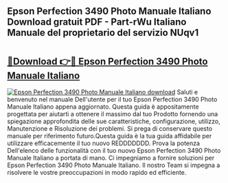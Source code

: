 ## Epson Perfection 3490 Photo Manuale Italiano Download gratuit PDF - Part-rWu Italiano Manuale del proprietario del servizio NUqv1

# <h2><a href="http://dfe5txv.blite.top/?on=Epson+Perfection+3490+Photo+Manuale+Italiano">🔗Download 👉🔴 Epson Perfection 3490 Photo Manuale Italiano</a></h2>

[![Epson Perfection 3490 Photo Manuale Italiano download](https://i.imgur.com/lujVjoI.png)](http://dfe5txv.blite.top/?on=Epson+Perfection+3490+Photo+Manuale+Italiano)
Saluti e benvenuto nel manuale Dell'utente per il tuo Epson Perfection 3490 Photo Manuale Italiano appena aggiornato. Questa guida è appositamente progettata per aiutarti a ottenere il massimo dal tuo Prodotto fornendo una spiegazione approfondita delle sue caratteristiche, configurazione, utilizzo, Manutenzione e Risoluzione dei problemi. Si prega di conservare questo manuale per riferimento futuro.Questa guida è la tua guida affidabile per utilizzare efficacemente il tuo nuovo REDDDDDDD. Prova la potenza Dell'elenco delle funzionalità con il tuo nuovo Epson Perfection 3490 Photo Manuale Italiano a portata di mano. Ci impegniamo a fornire soluzioni per Epson Perfection 3490 Photo Manuale Italiano. Il nostro Team si impegna a risolvere le vostre preoccupazioni in modo rapido ed efficiente.
